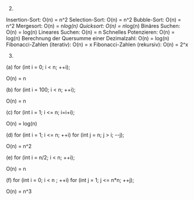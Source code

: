 2)
Insertion-Sort:  O(n) = n^2
Selection-Sort: O(n) = n^2
Bubble-Sort: O(n) = n^2
Mergesort: O(n) = n*log(n)
Quicksort: O(n) = n*log(n)
Binäres Suchen: O(n) = log(n)
Lineares Suchen: O(n) = n
Schnelles Potenzieren: O(n) = log(n)
Berechnung der Quersumme einer Dezimalzahl: O(n) = log(n)
Fibonacci-Zahlen (iterativ): O(n) = x
Fibonacci-Zahlen (rekursiv): O(n) = 2^x

3)
(a) for (int i = 0; i < n; ++i);

O(n) = n

(b) for (int i = 100; i < n; ++i);

O(n) = n

(c) for (int i = 1; i <= n; i=i+i);

O(n) = log(n)

(d) for (int i = 1; i <= n; ++i)
for (int j = n; j > i; --j);

O(n) = n^2

(e) for (int i = n/2; i < n; ++i);

O(n) = n

(f) for (int i = 0; i < n ; ++i)
for (int j = 1; j <= n*n; ++j);

O(n) = n^3

